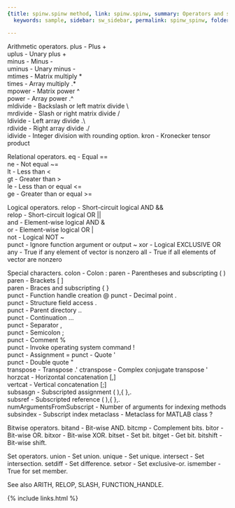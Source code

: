 ```yaml
---
{title: spinw.spinw method, link: spinw.spinw, summary: Operators and special characters.,
  keywords: sample, sidebar: sw_sidebar, permalink: spinw_spinw, folder: spinw, mathjax: 'true'}

---
```

 
Arithmetic operators.
  plus       - Plus                               +    
  uplus      - Unary plus                         +    
  minus      - Minus                              -    
  uminus     - Unary minus                        -    
  mtimes     - Matrix multiply                    *    
  times      - Array multiply                    .*    
  mpower     - Matrix power                       ^    
  power      - Array power                       .^    
  mldivide   - Backslash or left matrix divide    \    
  mrdivide   - Slash or right matrix divide       /    
  ldivide    - Left array divide                 .\    
  rdivide    - Right array divide                ./    
  idivide    - Integer division with rounding option.
  kron       - Kronecker tensor product   
 
Relational operators.
  eq         - Equal                             ==     
  ne         - Not equal                         ~=     
  lt         - Less than                          <      
  gt         - Greater than                       >      
  le         - Less than or equal                <=     
  ge         - Greater than or equal             >=     
 
Logical operators.
  relop      - Short-circuit logical AND         &&     
  relop      - Short-circuit logical OR          ||     
  and        - Element-wise logical AND           &      
  or         - Element-wise logical OR            |      
  not        - Logical NOT                        ~      
  punct      - Ignore function argument or output ~
  xor        - Logical EXCLUSIVE OR
  any        - True if any element of vector is nonzero
  all        - True if all elements of vector are nonzero
 
Special characters. 
  colon      - Colon                              : 
  paren      - Parentheses and subscripting      ( )              
  paren      - Brackets                          [ ]     
  paren      - Braces and subscripting           { }          
  punct      - Function handle creation           @
  punct      - Decimal point                      .      
  punct      - Structure field access             .      
  punct      - Parent directory                   ..     
  punct      - Continuation                       ...    
  punct      - Separator                          ,      
  punct      - Semicolon                          ;      
  punct      - Comment                            %      
  punct      - Invoke operating system command    !            
  punct      - Assignment                         =
  punct      - Quote                              '      
  punct      - Double quote                       "    
  transpose  - Transpose                         .'
  ctranspose - Complex conjugate transpose        ' 
  horzcat    - Horizontal concatenation          [,]     
  vertcat    - Vertical concatenation            [;]     
  subsasgn   - Subscripted assignment          ( ),{ },.   
  subsref    - Subscripted reference           ( ),{ },.   
  numArgumentsFromSubscript - Number of arguments for indexing methods
  subsindex  - Subscript index
  metaclass  - Metaclass for MATLAB class         ?
 
Bitwise operators.
  bitand     - Bit-wise AND.
  bitcmp     - Complement bits.
  bitor      - Bit-wise OR.
  bitxor     - Bit-wise XOR.
  bitset     - Set bit.
  bitget     - Get bit.
  bitshift   - Bit-wise shift.
 
Set operators.
  union      - Set union.
  unique     - Set unique.
  intersect  - Set intersection.
  setdiff    - Set difference.
  setxor     - Set exclusive-or.
  ismember   - True for set member.
 
See also ARITH, RELOP, SLASH, FUNCTION_HANDLE.

{% include links.html %}

